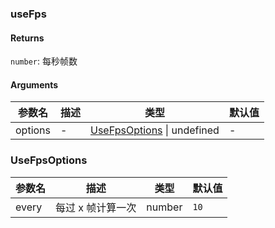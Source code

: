 ### useFps

#### Returns
`number`: 每秒帧数

#### Arguments
|参数名|描述|类型|默认值|
|---|---|---|---|
|options|-|[UseFpsOptions](#UseFpsOptions) \| undefined |-|

### UseFpsOptions

|参数名|描述|类型|默认值|
|---|---|---|---|
|every|每过 x 帧计算一次|number |`10`|